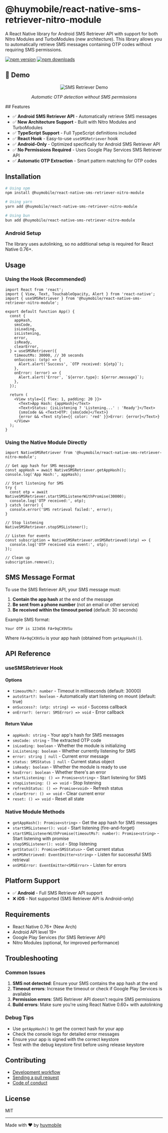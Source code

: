 # @huymobile/react-native-sms-retriever-nitro-module

A React Native library for Android SMS Retriever API with support for both Nitro Modules and TurboModules (new architecture). This library allows you to automatically retrieve SMS messages containing OTP codes without requiring SMS permissions.

[![npm version](https://badge.fury.io/js/%40huymobile%2Freact-native-sms-retriever-nitro-module.svg)](https://badge.fury.io/js/%40huymobile%2Freact-native-sms-retriever-nitro-module)
[![npm downloads](https://img.shields.io/npm/dm/@huymobile/react-native-sms-retriever-nitro-module.svg)](https://www.npmjs.com/package/@huymobile/react-native-sms-retriever-nitro-module)

## 📱 Demo

<div align="center">
  
![SMS Retriever Demo](react-native-sms-android.gif)

*Automatic OTP detection without SMS permissions*

</div>
## Features

- ✅ **Android SMS Retriever API** - Automatically retrieve SMS messages
- ✅ **New Architecture Support** - Built with Nitro Modules and TurboModules
- ✅ **TypeScript Support** - Full TypeScript definitions included
- ✅ **React Hook** - Easy-to-use `useSMSRetriever` hook
- ✅ **Android-Only** - Optimized specifically for Android SMS Retriever API
- ✅ **No Permissions Required** - Uses Google Play Services SMS Retriever API
- ✅ **Automatic OTP Extraction** - Smart pattern matching for OTP codes

## Installation

```sh
# Using npm
npm install @huymobile/react-native-sms-retriever-nitro-module

# Using yarn
yarn add @huymobile/react-native-sms-retriever-nitro-module

# Using bun
bun add @huymobile/react-native-sms-retriever-nitro-module
```

### Android Setup

The library uses autolinking, so no additional setup is required for React Native 0.76+.

## Usage

### Using the Hook (Recommended)

```tsx
import React from 'react';
import { View, Text, TouchableOpacity, Alert } from 'react-native';
import { useSMSRetriever } from '@huymobile/react-native-sms-retriever-nitro-module';

export default function App() {
  const {
    appHash,
    smsCode,
    isLoading,
    isListening,
    error,
    isReady,
    clearError,
  } = useSMSRetriever({
    timeoutMs: 30000, // 30 seconds
    onSuccess: (otp) => {
      Alert.alert('Success', `OTP received: ${otp}`);
    },
    onError: (error) => {
      Alert.alert('Error', `${error.type}: ${error.message}`);
    },
  });

  return (
    <View style={{ flex: 1, padding: 20 }}>
      <Text>App Hash: {appHash}</Text>
      <Text>Status: {isListening ? 'Listening...' : 'Ready'}</Text>
      {smsCode && <Text>OTP: {smsCode}</Text>}
      {error && <Text style={{ color: 'red' }}>Error: {error}</Text>}
    </View>
  );
}
```

### Using the Native Module Directly

```tsx
import NativeSMSRetriever from '@huymobile/react-native-sms-retriever-nitro-module';

// Get app hash for SMS message
const appHash = await NativeSMSRetriever.getAppHash();
console.log('App Hash:', appHash);

// Start listening for SMS
try {
  const otp = await NativeSMSRetriever.startSMSListenerWithPromise(30000);
  console.log('OTP received:', otp);
} catch (error) {
  console.error('SMS retrieval failed:', error);
}

// Stop listening
NativeSMSRetriever.stopSMSListener();

// Listen for events
const subscription = NativeSMSRetriever.onSMSRetrieved((otp) => {
  console.log('OTP received via event:', otp);
});

// Clean up
subscription.remove();
```

## SMS Message Format

To use the SMS Retriever API, your SMS message must:

1. **Contain the app hash** at the end of the message
2. **Be sent from a phone number** (not an email or other service)
3. **Be received within the timeout period** (default: 30 seconds)

Example SMS format:

```
Your OTP is 123456 FA+9qCX9VSu
```

Where `FA+9qCX9VSu` is your app hash (obtained from `getAppHash()`).

## API Reference

### useSMSRetriever Hook

#### Options

- `timeoutMs?: number` - Timeout in milliseconds (default: 30000)
- `autoStart?: boolean` - Automatically start listening on mount (default: true)
- `onSuccess?: (otp: string) => void` - Success callback
- `onError?: (error: SMSError) => void` - Error callback

#### Return Value

- `appHash: string` - Your app's hash for SMS messages
- `smsCode: string` - The extracted OTP code
- `isLoading: boolean` - Whether the module is initializing
- `isListening: boolean` - Whether currently listening for SMS
- `error: string | null` - Current error message
- `status: SMSStatus | null` - Current status object
- `isReady: boolean` - Whether the module is ready to use
- `hasError: boolean` - Whether there's an error
- `startListening: () => Promise<string>` - Start listening for SMS
- `stopListening: () => void` - Stop listening
- `refreshStatus: () => Promise<void>` - Refresh status
- `clearError: () => void` - Clear current error
- `reset: () => void` - Reset all state

### Native Module Methods

- `getAppHash(): Promise<string>` - Get the app hash for SMS messages
- `startSMSListener(): void` - Start listening (fire-and-forget)
- `startSMSListenerWithPromise(timeoutMs?: number): Promise<string>` - Start listening with promise
- `stopSMSListener(): void` - Stop listening
- `getStatus(): Promise<SMSStatus>` - Get current status
- `onSMSRetrieved: EventEmitter<string>` - Listen for successful SMS retrieval
- `onSMSError: EventEmitter<SMSError>` - Listen for errors

## Platform Support

- ✅ **Android** - Full SMS Retriever API support
- ❌ **iOS** - Not supported (SMS Retriever API is Android-only)

## Requirements

- React Native 0.76+ (New Arch)
- Android API level 19+
- Google Play Services (for SMS Retriever API)
- Nitro Modules (optional, for improved performance)

## Troubleshooting

### Common Issues

1. **SMS not detected**: Ensure your SMS contains the app hash at the end
2. **Timeout errors**: Increase the timeout or check if Google Play Services is available
3. **Permission errors**: SMS Retriever API doesn't require SMS permissions
4. **Build errors**: Make sure you're using React Native 0.60+ with autolinking

### Debug Tips

- Use `getAppHash()` to get the correct hash for your app
- Check the console logs for detailed error messages
- Ensure your app is signed with the correct keystore
- Test with the debug keystore first before using release keystore

## Contributing

- [Development workflow](CONTRIBUTING.md#development-workflow)
- [Sending a pull request](CONTRIBUTING.md#sending-a-pull-request)
- [Code of conduct](CODE_OF_CONDUCT.md)

## License

MIT

---

Made with ❤️ by [huymobile](https://github.com/huytdps13400)

